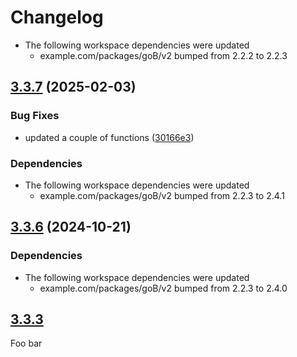 # Changelog

* The following workspace dependencies were updated
  * example.com/packages/goB/v2 bumped from 2.2.2 to 2.2.3

## [3.3.7](https://github.com/spacecowboy/goworkspacetest/compare/goC-v3.3.6...goC-v3.3.7) (2025-02-03)


### Bug Fixes

* updated a couple of functions ([30166e3](https://github.com/spacecowboy/goworkspacetest/commit/30166e3599b8385b4262dcd1088b18ae7f7e34d2))


### Dependencies

* The following workspace dependencies were updated
  * example.com/packages/goB/v2 bumped from 2.2.3 to 2.4.1

## [3.3.6](https://github.com/spacecowboy/goworkspacetest/compare/goC-v3.3.5...goC-v3.3.6) (2024-10-21)


### Dependencies

* The following workspace dependencies were updated
  * example.com/packages/goB/v2 bumped from 2.2.3 to 2.4.0

## [3.3.3](foo)

Foo bar
